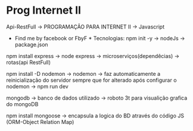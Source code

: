 # Prog Internet II
 Api-RestFull -> PROGRAMAÇÂO PARA INTERNET II -> Javascript

* Find me by facebook or FbyF *
Tecnologias:
npm init -y -> nodeJs -> package.json 

npm install express -> node express -> microserviços(dependêcias) -> rotas(api RestFull)

npm install -D nodemon -> nodemon -> faz automaticamente a reinicialização do servidor sempre que for alterado
após configurar o nodemon -> npm run dev

mongodb -> banco de dados utilizado -> roboto 3t para visualição grafica do mongoDB

npm install mongoose -> encapsula a logica do BD através do código JS (ORM-Object Relation Map)
